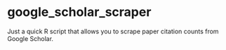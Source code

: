 # google_scholar_scraper
Just a quick R script that allows you to scrape paper citation counts from Google Scholar.
